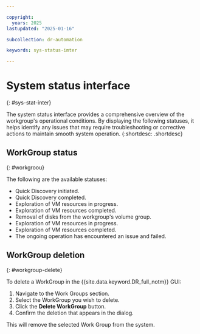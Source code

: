 ```yaml
---

copyright:
  years: 2025
lastupdated: "2025-01-16"

subcollection: dr-automation

keywords: sys-status-imter

---
```


# System status interface
{: #sys-stat-inter}

The system status interface provides a comprehensive overview of the workgroup's operational conditions. By displaying the following statuses, it helps identify any issues that may require troubleshooting or corrective actions to maintain smooth system operation.
{:shortdesc: .shortdesc}

## WorkGroup status
{: #workgroou}

The following are the available statuses:

- Quick Discovery initiated.
- Quick Discovery completed.
- Exploration of VM resources in progress.
- Exploration of VM resources completed.
- Removal of disks from the workgroup's volume group.
- Exploration of VM resources in progress.
- Exploration of VM resources completed.
- The ongoing operation has encountered an issue and failed.

## WorkGroup deletion
{: #workgroup-delete}

To delete a WorkGroup in the {{site.data.keyword.DR_full_notm}} GUI:

1. Navigate to the Work Groups section.
2. Select the WorkGroup you wish to delete.
3. Click the **Delete WorkGroup** button.
4. Confirm the deletion that appears in the dialog.

This will remove the selected Work Group from the system.

